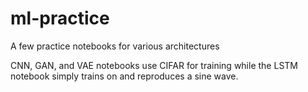 # ml-practice

A few practice notebooks for various architectures

CNN, GAN, and VAE notebooks use CIFAR for training while the LSTM notebook simply trains on and reproduces a sine wave.
